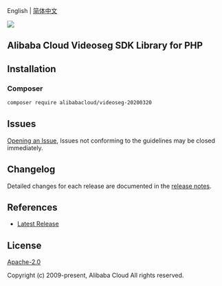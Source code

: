 English | [简体中文](README-CN.md)

![](https://aliyunsdk-pages.alicdn.com/icons/AlibabaCloud.svg)

## Alibaba Cloud Videoseg SDK Library for PHP

## Installation

### Composer

```bash
composer require alibabacloud/videoseg-20200320
```

## Issues

[Opening an Issue](https://github.com/aliyun/alibabacloud-sdk/issues/new), Issues not conforming to the guidelines may be closed immediately.

## Changelog

Detailed changes for each release are documented in the [release notes](./ChangeLog.txt).

## References

* [Latest Release](https://github.com/aliyun/alibabacloud-sdk)

## License

[Apache-2.0](http://www.apache.org/licenses/LICENSE-2.0)

Copyright (c) 2009-present, Alibaba Cloud All rights reserved.
